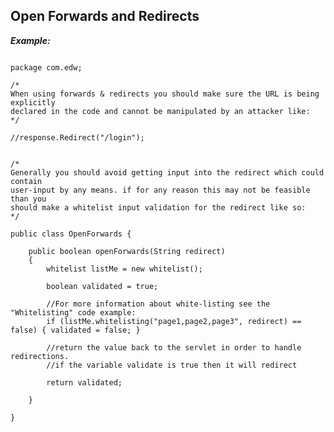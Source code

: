 Open Forwards and Redirects 
----------------------------

***Example:***

~~~~~~~~~~~~~~~~~~~~~~~~~~~~~~~~~~~~~~~~~~~~~~~~~~~~~~~~~~~~~~~~~~~~~~~~~~~~~~~~~~

package com.edw;

/*
When using forwards & redirects you should make sure the URL is being explicitly 
declared in the code and cannot be manipulated by an attacker like:
*/

//response.Redirect("/login");


/*
Generally you should avoid getting input into the redirect which could contain
user-input by any means. if for any reason this may not be feasible than you 
should make a whitelist input validation for the redirect like so:
*/

public class OpenForwards {

	public boolean openForwards(String redirect)
    {
        whitelist listMe = new whitelist();

        boolean validated = true;

        //For more information about white-listing see the "Whitelisting" code example:
        if (listMe.whitelisting("page1,page2,page3", redirect) == false) { validated = false; }

        //return the value back to the servlet in order to handle redirections. 
		//if the variable validate is true then it will redirect
		
        return validated; 
     
    }
	
}

~~~~~~~~~~~~~~~~~~~~~~~~~~~~~~~~~~~~~~~~~~~~~~~~~~~~~~~~~~~~~~~~~~~~~~~~~~~~~~~~~~